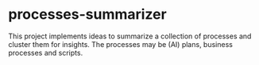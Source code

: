 # processes-summarizer
This project implements ideas to summarize a collection of processes and cluster them for insights. The processes may be (AI) plans, business processes and scripts.
